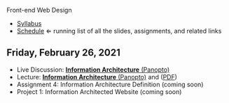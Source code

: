 Front-end Web Design

- [Syllabus](syllabus.md)
- [Schedule](schedule.md)   ⇐ running list of all the slides, assignments, and related links

## Friday, February 26, 2021

- Live Discussion: [**Information Architecture** (Panopto)](https://rochester.hosted.panopto.com/Panopto/Pages/Viewer.aspx?id=89de8fc8-f329-42cf-aea2-acdc012c076b)
- Lecture: [**Information Architecture** (Panopto)](https://rochester.hosted.panopto.com/Panopto/Pages/Viewer.aspx?id=84be8c8a-0b3b-4bb2-80df-acdb00f82c99) and ([PDF](04-information-architecture/information-architecture.pdf))
- Assignment 4: Information Architecture Definition (coming soon)
- Project 1: Information Architected Website (coming soon)

